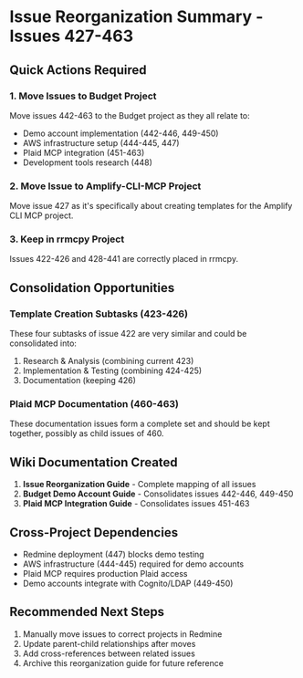 # Issue Reorganization Summary - Issues 427-463

## Quick Actions Required

### 1. Move Issues to Budget Project
Move issues 442-463 to the Budget project as they all relate to:
- Demo account implementation (442-446, 449-450)
- AWS infrastructure setup (444-445, 447)
- Plaid MCP integration (451-463)
- Development tools research (448)

### 2. Move Issue to Amplify-CLI-MCP Project
Move issue 427 as it's specifically about creating templates for the Amplify CLI MCP project.

### 3. Keep in rrmcpy Project
Issues 422-426 and 428-441 are correctly placed in rrmcpy.

## Consolidation Opportunities

### Template Creation Subtasks (423-426)
These four subtasks of issue 422 are very similar and could be consolidated into:
1. Research & Analysis (combining current 423)
2. Implementation & Testing (combining 424-425)
3. Documentation (keeping 426)

### Plaid MCP Documentation (460-463)
These documentation issues form a complete set and should be kept together, possibly as child issues of 460.

## Wiki Documentation Created

1. **Issue Reorganization Guide** - Complete mapping of all issues
2. **Budget Demo Account Guide** - Consolidates issues 442-446, 449-450
3. **Plaid MCP Integration Guide** - Consolidates issues 451-463

## Cross-Project Dependencies

- Redmine deployment (447) blocks demo testing
- AWS infrastructure (444-445) required for demo accounts
- Plaid MCP requires production Plaid access
- Demo accounts integrate with Cognito/LDAP (449-450)

## Recommended Next Steps

1. Manually move issues to correct projects in Redmine
2. Update parent-child relationships after moves
3. Add cross-references between related issues
4. Archive this reorganization guide for future reference